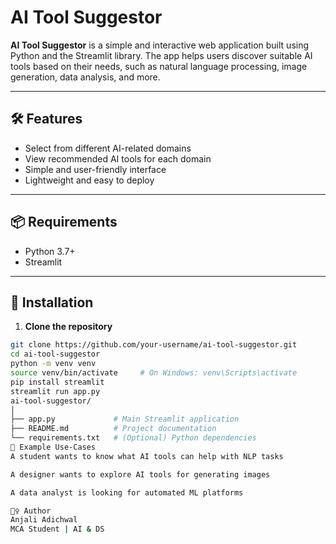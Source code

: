 # AI Tool Suggestor

**AI Tool Suggestor** is a simple and interactive web application built using Python and the Streamlit library. The app helps users discover suitable AI tools based on their needs, such as natural language processing, image generation, data analysis, and more.

---

## 🛠️ Features

- Select from different AI-related domains
- View recommended AI tools for each domain
- Simple and user-friendly interface
- Lightweight and easy to deploy

---

## 📦 Requirements

- Python 3.7+
- Streamlit

---

## 📁 Installation

1. **Clone the repository**

```bash
git clone https://github.com/your-username/ai-tool-suggestor.git
cd ai-tool-suggestor
python -m venv venv
source venv/bin/activate     # On Windows: venv\Scripts\activate
pip install streamlit
streamlit run app.py
ai-tool-suggestor/
│
├── app.py             # Main Streamlit application
├── README.md          # Project documentation
└── requirements.txt   # (Optional) Python dependencies
📌 Example Use-Cases
A student wants to know what AI tools can help with NLP tasks

A designer wants to explore AI tools for generating images

A data analyst is looking for automated ML platforms

🙋‍♀️ Author
Anjali Adichwal
MCA Student | AI & DS
